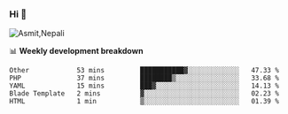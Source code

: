 ### Hi 👋

![Asmit,Nepali](https://media.giphy.com/media/L8K62iTDkzGX6/giphy.gif)
<!--
**asmit99nepali/asmit99nepali** is a ✨ _special_ ✨ repository because its `README.md` (this file) appears on your GitHub profile.

Here are some ideas to get you started:

- 🔭 I’m currently working on ...
- 🌱 I’m currently learning ...
- 👯 I’m looking to collaborate on ...
- 🤔 I’m looking for help with ...
- 💬 Ask me about ...
- 📫 How to reach me: ...
- 😄 Pronouns: ...
- ⚡ Fun fact: ...
-->


📊 **Weekly development breakdown**
<!--START_SECTION:waka-->
```text
Other            53 mins         ███████████▓░░░░░░░░░░░░░   47.33 % 
PHP              37 mins         ████████▒░░░░░░░░░░░░░░░░   33.68 % 
YAML             15 mins         ███▓░░░░░░░░░░░░░░░░░░░░░   14.13 % 
Blade Template   2 mins          ▓░░░░░░░░░░░░░░░░░░░░░░░░   02.23 % 
HTML             1 min           ▒░░░░░░░░░░░░░░░░░░░░░░░░   01.39 % 
```
<!--END_SECTION:waka-->

